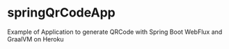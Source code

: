 # springQrCodeApp
Example of Application to generate QRCode with Spring Boot WebFlux and GraalVM on Heroku
